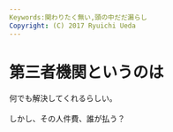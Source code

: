```yaml
---
Keywords:関わりたく無い,頭の中だだ漏らし
Copyright: (C) 2017 Ryuichi Ueda
---
```

# 第三者機関というのは
何でも解決してくれるらしい。<br />
<br />
しかし、その人件費、誰が払う？
